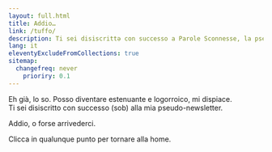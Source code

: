 ```yaml
---
layout: full.html
title: Addio…
link: /tuffo/
description: Ti sei disiscrittə con successo a Parole Sconnesse, la pseudo-newsletter di Tommi
lang: it
eleventyExcludeFromCollections: true
sitemap:
  changefreq: never
	prioriry: 0.1
---
```

Eh già, lo so. Posso diventare estenuante e logorroico, mi dispiace.  
Ti sei disiscritto con successo (sob) alla mia pseudo-newsletter.

Addio, o forse arrivederci.

Clicca in qualunque punto per tornare alla home.
